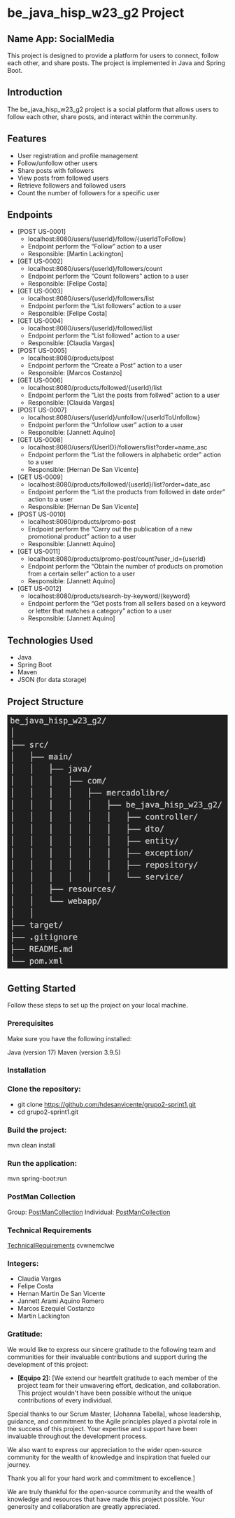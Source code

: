 # be_java_hisp_w23_g2 Project

## Name App: SocialMedia

This project is designed to provide a platform for users to connect, follow each other, and share posts. The project is implemented in Java and Spring Boot.

## Introduction
The be_java_hisp_w23_g2 project is a social platform that allows users to follow each other, share posts, and interact within the community.

## Features
- User registration and profile management
- Follow/unfollow other users
- Share posts with followers
- View posts from followed users
- Retrieve followers and followed users
- Count the number of followers for a specific user

## Endpoints
- [POST US-0001]
  - localhost:8080/users/{userId}/follow/{userIdToFollow}
  - Endpoint perform the “Follow” action to a user
  - Responsible: [Martin Lackington]
- [GET US-0002]
  - localhost:8080/users/{userId}/followers/count
  - Endpoint perform the “Count followers” action to a user
  - Responsible: [Felipe Costa]
- [GET US-0003]
  - localhost:8080/users/{userId}/followers/list
  - Endpoint perform the “List followers” action to a user
  - Responsible: [Felipe Costa]
- [GET US-0004]
  - localhost:8080/users/{userId}/followed/list
  - Endpoint perform the “List followed” action to a user
  - Responsible: [Claudia Vargas]
- [POST US-0005]
  - localhost:8080/products/post
  - Endpoint perform the “Create a Post” action to a user
  - Responsible: [Marcos Costanzo]
- [GET US-0006]
  - localhost:8080/products/followed/{userId}/list
  - Endpoint perform the “List the posts from follwed” action to a user
  - Responsible: [Clauida Vargas]
- [POST US-0007]
  - localhost:8080/users/{userId}/unfollow/{userIdToUnfollow}
  - Endpoint perform the “Unfollow user” action to a user
  - Responsible: [Jannett Aquino]
- [GET US-0008]
  - localhost:8080/users/{UserID}/followers/list?order=name_asc
  - Endpoint perform the “List the followers in alphabetic order” action to a user
  - Responsible: [Hernan De San Vicente]
- [GET US-0009]
  - localhost:8080/products/followed/{userId}/list?order=date_asc
  - Endpoint perform the “List the products from followed in date order” action to a user
  - Responsible: [Hernan De San Vicente]
- [POST US-0010]
  - localhost:8080/products/promo-post
  - Endpoint perform the “Carry out the publication of a new promotional product” action to a user
  - Responsible: [Jannett Aquino]
- [GET US-0011]
  - localhost:8080/products/promo-post/count?user_id={userId}
  - Endpoint perform the “Obtain the number of products on promotion from a certain seller” action to a user
  - Responsible: [Jannett Aquino]
- [GET US-0012]
  - localhost:8080/products/search-by-keyword/{keyword}
  - Endpoint perform the “Get posts from all sellers based on a keyword or letter that matches a category” action to a user
  - Responsible: [Jannett Aquino]

## Technologies Used
- Java
- Spring Boot
- Maven
- JSON (for data storage)

## Project Structure
![Project Structure](images/project-structure.png)

## Getting Started
Follow these steps to set up the project on your local machine.

### Prerequisites
Make sure you have the following installed:

Java (version 17)
Maven (version 3.9.5)

### Installation

### Clone the repository:
- git clone https://github.com/hdesanvicente/grupo2-sprint1.git
- cd grupo2-sprint1.git

### Build the project:
mvn clean install

### Run the application:
mvn spring-boot:run

### PostMan Collection
Group: [PostManCollection](src/main/resources/Sprint%201.postman_collection.json)
Individual: [PostManCollection](src/main/resources/Sprint%201%20-%20Individual.postman_collection.json)

### Technical Requirements 
[TechnicalRequirements](src/main/resources/3.%20b.%20Esp.%20de%20Req.%20técnicos%20funcionales%20-%20Sprint%20Nº%201%20-%20Spring%20(1).docx.pdf)   cvwnemclwe



### Integers:
- Claudia Vargas
- Felipe Costa
- Hernan Martin De San Vicente
- Jannett Arami Aquino Romero
- Marcos Ezequiel Costanzo
- Martin Lackington

### Gratitude:
We would like to express our sincere gratitude to the following team and communities for their invaluable contributions and support during the development of this project:

- **[Equipo 2]:** [We extend our heartfelt gratitude to each member of the project team for their unwavering effort, dedication, and collaboration. This project wouldn't have been possible without the unique contributions of every individual.

Special thanks to our Scrum Master, [Johanna Tabella], whose leadership, guidance, and commitment to the Agile principles played a pivotal role in the success of this project. Your expertise and support have been invaluable throughout the development process.

We also want to express our appreciation to the wider open-source community for the wealth of knowledge and inspiration that fueled our journey.

Thank you all for your hard work and commitment to excellence.]

We are truly thankful for the open-source community and the wealth of knowledge and resources that have made this project possible. Your generosity and collaboration are greatly appreciated.
